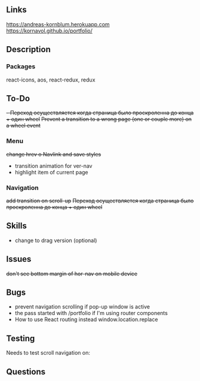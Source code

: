 ## Links

<https://andreas-kornblum.herokuapp.com> <br/>
<https://kornavol.github.io/portfolio/>

## Description

### Packages

react-icons, aos, react-redux, redux

## To-Do

<del> - Переход осуществляется когда страница было проскроленна до конца + один wheel</del>
<del>Prevent a transition to a wrong page (one or couple more) on a wheel event</del>

### Menu

<del> change hrev o Navlink and save styles</del>

- transition animation for ver-nav
- highlight item of current page

### Navigation

<del>add transition on scroll-up</del>
<del>Переход осуществляется когда страница было проскроленна до конца + один wheel</del>

## Skills

- change to drag version (optional)

## Issues

<del>don't see bottom margin of hor-nav on mobile device</del>

## Bugs

- prevent navigation scrolling if pop-up window is active
- the pass started with /portfolio if I'm using router components
- How to use React routing instead window.location.replace

## Testing

Needs to test scroll navigation on:

## Questions

